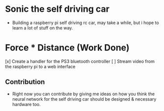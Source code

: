 # Sonic the self driving car
- Building a raspberry pi self driving rc car, may take a while, but i hope to learn a lot of stuff on the way.


# Force * Distance (Work Done)
[x] Create a handler for the PS3 bluetooth controller
[ ] Stream video from the raspberry pi to a web interface


## Contribution
- Right now you can contribute by giving me ideas on how you think the neural network for the self driving car should be designed & necessary hardware too.


